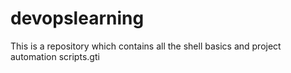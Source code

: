 # devopslearning
This is a repository which contains all the shell basics and project automation scripts.gti